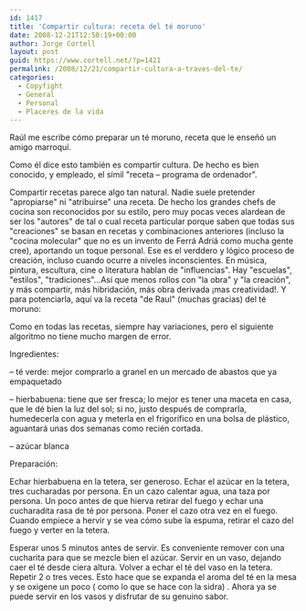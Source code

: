 ```yaml
---
id: 1417
title: 'Compartir cultura: receta del té moruno'
date: 2008-12-21T12:50:19+00:00
author: Jorge Cortell
layout: post
guid: https://www.cortell.net/?p=1421
permalink: /2008/12/21/compartir-cultura-a-traves-del-te/
categories:
  - Copyfight
  - General
  - Personal
  - Placeres de la vida
---
```

Raúl me escribe cómo preparar un té moruno, receta que le enseñó un amigo marroquí.

Como él dice esto también es compartir cultura. De hecho es bien conocido, y empleado, el símil "receta – programa de ordenador".

Compartir recetas parece algo tan natural. Nadie suele pretender "apropiarse" ni "atribuirse" una receta. De hecho los grandes chefs de cocina son reconocidos por su estilo, pero muy pocas veces alardean de ser los "autores" de tal o cual receta particular porque saben que todas sus "creaciones" se basan en recetas y combinaciones anteriores (incluso la "cocina molecular" que no es un invento de Ferrá Adriá como mucha gente cree), aportando un toque personal. Ese es el verddero y lógico proceso de creación, incluso cuando ocurre a niveles inconscientes. En música, pintura, escultura, cine o literatura hablan de "influencias". Hay "escuelas", "estilos", "tradiciones"...Así que menos rollos con "la obra" y "la creación", y más compartir, más hibridación, más obra derivada ¡mas creatividad!. Y para potenciarla, aquí va la receta "de Raul" (muchas gracias) del té moruno:

Como en todas las recetas, siempre hay variaciones, pero el siguiente algoritmo no tiene mucho margen de error.

Ingredientes:

– té verde: mejor comprarlo a granel en un mercado de abastos que ya empaquetado
  
– hierbabuena: tiene que ser fresca; lo mejor es tener una maceta en casa, que le dé bien la luz del sol; si no, justo después de comprarla, humedecerla con agua y meterla en el frigorífico en una bolsa de plástico, aguantará unas dos semanas como recién cortada.
  
– azúcar blanca

Preparación:

Echar hierbabuena en la tetera, ser generoso. Echar el azúcar en la tetera, tres cucharadas por persona. En un cazo calentar agua, una taza por persona. Un poco antes de que hierva retirar del fuego y echar una cucharadita rasa de té por persona. Poner el cazo otra vez en el fuego. Cuando empiece a hervir y se vea cómo sube la espuma, retirar el cazo del fuego y verter en la tetera.

Esperar unos 5 minutos antes de servir. Es conveniente remover con una cucharita para que se mezcle bien el azúcar. Servir en un vaso, dejando caer el té desde ciera altura. Volver a echar el té del vaso en la tetera. Repetir 2 o tres veces. Esto hace que se expanda el aroma del té en la mesa y se oxigene un poco ( como lo que se hace con la sidra) . Ahora ya se puede servir en los vasos y disfrutar de su genuino sabor.